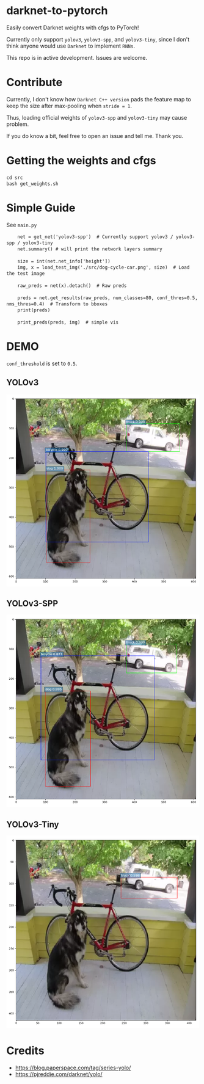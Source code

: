 # darknet-to-pytorch
Easily convert Darknet weights with cfgs to PyTorch!

Currently only support `yolov3`, `yolov3-spp`, and `yolov3-tiny`,
since I don't think anyone would use `Darknet` to implement `RNNs`.

This repo is in active development. Issues are welcome.

# Contribute
Currently, I don't know how `Darknet C++ version` pads the feature map to
keep the size after max-pooling when `stride = 1`.

Thus, loading official weights of `yolov3-spp` and `yolov3-tiny` may cause problem.

If you do know a bit, feel free to open an issue and tell me. Thank you.

# Getting the weights and cfgs
```
cd src
bash get_weights.sh
```

# Simple Guide
See `main.py`

```
    net = get_net('yolov3-spp')  # Currently support yolov3 / yolov3-spp / yolov3-tiny
    net.summary() # will print the network layers summary

    size = int(net.net_info['height'])
    img, x = load_test_img('./src/dog-cycle-car.png', size)  # Load the test image

    raw_preds = net(x).detach()  # Raw preds

    preds = net.get_results(raw_preds, num_classes=80, conf_thres=0.5, nms_thres=0.4)  # Transform to bboxes
    print(preds)

    print_preds(preds, img)  # simple vis
```

# DEMO
`conf_threshold` is set to `0.5`.

## YOLOv3
![alt text](src/yolov3.png "YOLOv3")

## YOLOv3-SPP
![alt text](src/yolov3-spp.png "YOLOv3-SPP")

## YOLOv3-Tiny
![alt text](src/yolov3-tiny.png "YOLOv3-Tiny")

# Credits
- https://blog.paperspace.com/tag/series-yolo/
- https://pjreddie.com/darknet/yolo/
